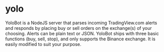 # yolo
YoloBot is a NodeJS server that parses incoming TradingView.com alerts and responds by placing buy or sell orders on the exchange(s) of your choosing. Alerts can be plain text or JSON. YoloBot ships with three basic functions (buy, sell, stop), and only supports the Binance exchange. It is easily modified to suit your purpose.
